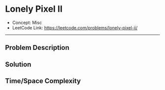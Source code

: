 # Lonely Pixel II

- Concept: Misc
- LeetCode Link: https://leetcode.com/problems/lonely-pixel-ii/

---

## Problem Description

## Solution

## Time/Space Complexity

